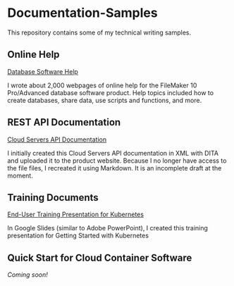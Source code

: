 # Documentation-Samples
This repository contains some of my technical writing samples.

## Online Help

[Database Software Help](https://help.claris.com/archive/help/10/fmp/en/index.html)

I wrote about 2,000 webpages of online help for the FileMaker 10 Pro/Advanced database software product. Help topics included how to create databases, share data, use scripts and functions, and more. 

## REST API Documentation 

[Cloud Servers API Documentation](https://github.com/rcoonley/Documentation-Samples/blob/a289cb8138ad890149a41a00822e1d7f40f39af5/Cloud%20Servers%20API%20doc.md)

I initially created this Cloud Servers API documentation in XML with DITA and uploaded it to the product website. Because I no longer have access to the file files, I recreated it using Markdown. It is an incomplete draft at the moment.

## Training Documents

[End-User Training Presentation for Kubernetes](https://docs.google.com/file/d/1iuIjJDi0PmgsWO8CDF4zJLv8n7ydClNY/edit?usp=docslist_api&filetype=mspresentation)

In Google Slides (similar to Adobe PowerPoint), I created this training presentation for Getting Started with Kubernetes  

## Quick Start for Cloud Container Software
*Coming soon!*



